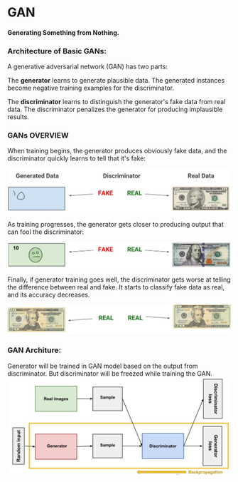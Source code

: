 # GAN 
#### Generating Something from Nothing.

### Architecture of Basic GANs:

A generative adversarial network (GAN) has two parts:

The **generator** learns to generate plausible data. The generated instances become negative training examples for the discriminator.

The **discriminator** learns to distinguish the generator's fake data from real data. The discriminator penalizes the generator for producing implausible results.

### GANs OVERVIEW
When training begins, the generator produces obviously fake data, and the discriminator quickly learns to tell that it's fake:

![alt test](Screenshots/gen1.JPG)

As training progresses, the generator gets closer to producing output that can fool the discriminator:

![alt test](Screenshots/gen2.JPG)

Finally, if generator training goes well, the discriminator gets worse at telling the difference between real and fake. It starts to classify fake data as real, and its accuracy decreases.

![alt test](Screenshots/gen3.JPG)

### GAN Architure:
Generator will be trained in GAN model based on the output from discriminator. But discriminator will be freezed while training the GAN.
![](Screenshots/backprop.JPG)
